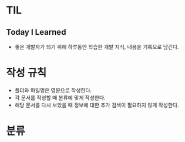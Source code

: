 TIL
===================
Today I Learned
---------------
+ 좋은 개발자가 되기 위해 하루동안 학습한 개발 지식, 내용을 기록으로 남긴다.

작성 규칙
===================
+ 폴더와 파일명은 영문으로 작성한다.
+ 각 문서를 작성할 때 분류에 맞게 작성한다.
+ 해당 문서를 다시 보았을 때 정보에 대한 추가 검색이 필요하지 않게 작성한다.

분류
===================







